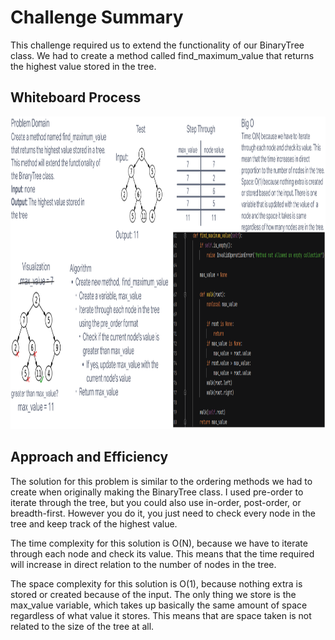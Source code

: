 # **Challenge Summary**

This challenge required us to extend the functionality of our BinaryTree class. We had to create a method called find_maximum_value that returns the highest value stored in the tree.

## **Whiteboard Process**

<img src="./tree-max.PNG" width="800" height="500" />

## **Approach and Efficiency**

The solution for this problem is similar to the ordering methods we had to create when originally making the BinaryTree class. I used pre-order to iterate through the tree, but you could also use in-order, post-order, or breadth-first. However you do it, you just need to check every node in the tree and keep track of the highest value.

The time complexity for this solution is O(N), because we have to iterate through each node and check its value. This means that the time required will increase in direct relation to the number of nodes in the tree.

The space complexity for this solution is O(1), because nothing extra is stored or created because of the input. The only thing we store is the max_value variable, which takes up basically the same amount of space regardless of what value it stores. This means that are space taken is not related to the size of the tree at all.

